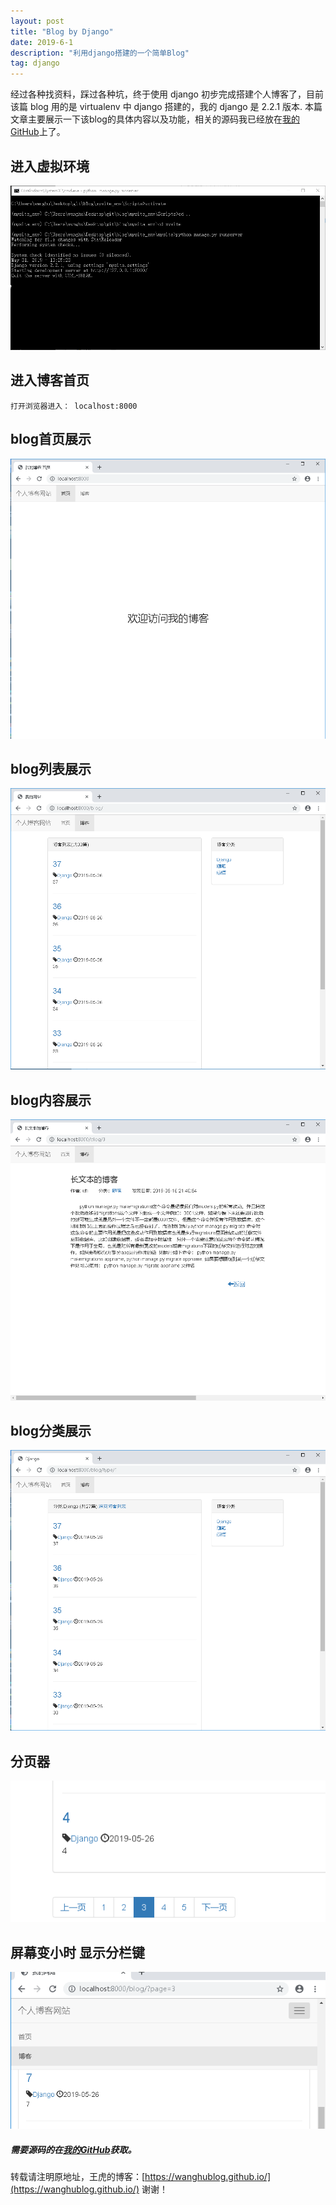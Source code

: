 ```yaml
---
layout: post
title: "Blog by Django"
date: 2019-6-1
description: "利用django搭建的一个简单Blog"
tag: django
---
```

   经过各种找资料，踩过各种坑，终于使用 django 初步完成搭建个人博客了，目前该篇 blog 用的是 virtualenv 中 django 搭建的，我的 django 是 2.2.1 版本.
   本篇文章主要展示一下该blog的具体内容以及功能，相关的源码我已经放在[我的GitHub](https://github.com/wanghublog/DjangoBlog)上了。
## 进入虚拟环境
![](/images/posts/djangoblog/start_env.png "运行虚拟环境")
## 进入博客首页
	
	打开浏览器进入： localhost:8000

## blog首页展示
![](/images/posts/djangoblog/blog_start.png "博客首页")
## blog列表展示
![](/images/posts/djangoblog/blog_list.png "博客列表")
## blog内容展示
![](/images/posts/djangoblog/blog_detail.png "博客内容")
## blog分类展示
![](/images/posts/djangoblog/blog_type.png "博客分类")
## 分页器
![](/images/posts/djangoblog/pager.png "分页器")
## 屏幕变小时 显示分栏键
![](/images/posts/djangoblog/mesu.png "自适应")

#####  需要源码的在[我的GitHub](https://github.com/wanghublog/DjangoBlog)获取。


转载请注明原地址，王虎的博客：[https://wanghublog.github.io/](https://wanghublog.github.io/) 谢谢！
